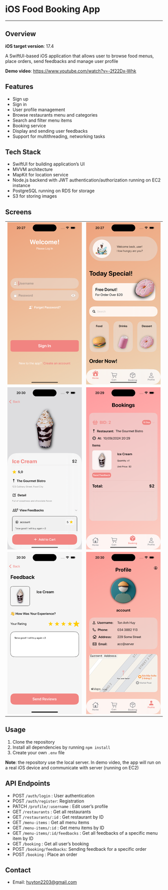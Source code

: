 # iOS Food Booking App

---

## Overview

**iOS target version**: 17.4

A SwiftUI-based iOS application that allows user to browse food menus, place orders, send feedbacks and manage user profile

**Demo video**: https://www.youtube.com/watch?v=-2f22Dx-Whk

## Features

- Sign up
- Sign in
- User profile management
- Browse restaurants menu and categories
- Search and filter menu items
- Booking service
- Display and sending user feedbacks
- Support for multithreading, networking tasks

## Tech Stack

- SwiftUI for building application’s UI
- MVVM architecture
- MapKit for location service
- Node.js backend with JWT authentication/authorization running on EC2 instance
- PostgreSQL running on RDS for storage
- S3 for storing images

## Screens

<table>
  <tr>
    <td><img src="screens/screen_1.png" alt="Image 1" width="400"/></td>
    <td><img src="screens/screen_2.png" alt="Image 2" width="400"/></td>
  </tr>
  <tr>
    <td><img src="screens/screen_3.png" alt="Image 1" width="400"/></td>
    <td><img src="screens/screen_4.png" alt="Image 2" width="400"/></td>
  </tr>
<tr>
    <td><img src="screens/screen_5.png" alt="Image 1" width="400"/></td>
    <td><img src="screens/screen_6.png" alt="Image 2" width="400"/></td>
  </tr>
</table>

## Usage

1. Clone the repository
2. Install all dependencies by running `npm install`
3.  Create your own `.env` file

**Note**: the repository use the local server. In demo video, the app will run on a real iOS device and communicate with server (running on EC2)

## API Endpoints

- POST `/auth/login` : User authentication
- POST `/auth/register`: Registration
- PATCH `/profile/:username` : Edit user’s profile
- GET `/restaurants` : Get all restaurants
- GET `/restaurants/:id` : Get restaurant by ID
- GET `/menu-items` : Get all menu items
- GET `/menu-items/:id` : Get menu items by ID
- GET `/menu-items/:id/feedbacks` : Get all feedbacks of a specific menu item by ID
- GET `/booking` : Get all user’s booking
- POST `/booking/feedbacks`: Sending feedback for a specific order
- POST `/booking` : Place an order

## Contact

- Email: huyton2203@gmail.com
